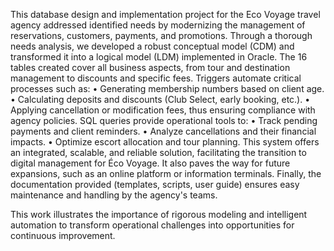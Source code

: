 This database design and implementation project for the Eco Voyage travel agency addressed identified needs by modernizing the management of reservations, customers, payments, and promotions.
Through a thorough needs analysis, we developed a robust conceptual model (CDM) and transformed it into a logical model (LDM) implemented in Oracle. The 16 tables created cover all business aspects,
from tour and destination management to discounts and specific fees. Triggers automate critical processes such as:
• Generating membership numbers based on client age.
• Calculating deposits and discounts (Club Select, early booking, etc.).
• Applying cancellation or modification fees, thus ensuring compliance with agency policies.
SQL queries provide operational tools to:
• Track pending payments and client reminders.
• Analyze cancellations and their financial impacts.
• Optimize escort allocation and tour planning.
This system offers an integrated, scalable, and reliable solution, facilitating the transition to digital management for Éco Voyage. It also paves the way for future expansions, such as an online platform 
or information terminals. Finally, the documentation provided (templates, scripts, user guide) ensures easy maintenance and handling by the agency's teams.

This work illustrates the importance of rigorous modeling and intelligent automation to transform operational challenges into opportunities for continuous improvement.
